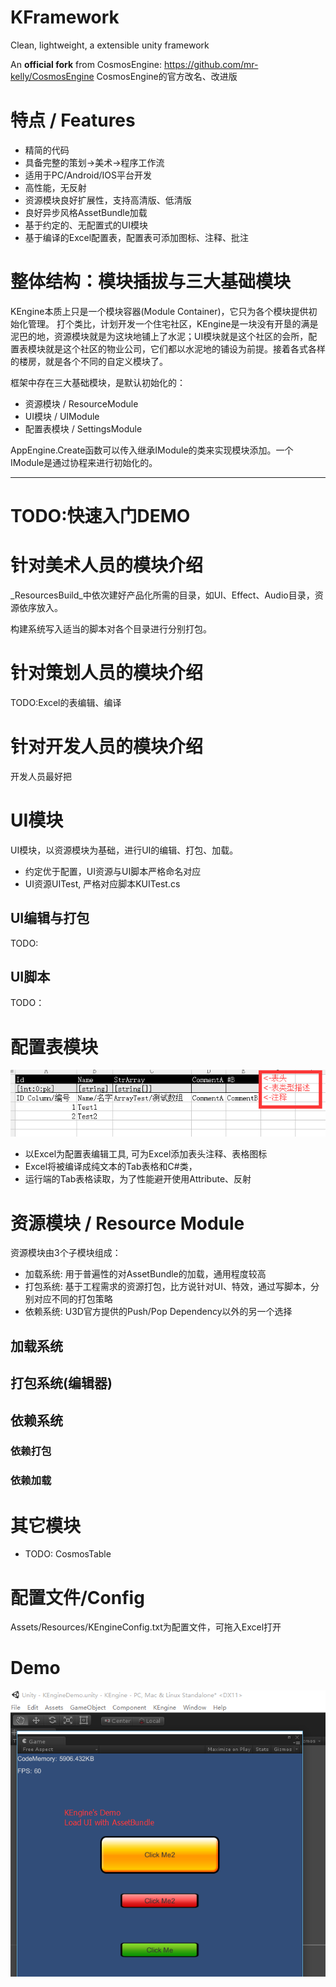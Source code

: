 # KFramework

Clean, lightweight, a extensible unity framework

An **official fork** from CosmosEngine: https://github.com/mr-kelly/CosmosEngine
CosmosEngine的官方改名、改进版

# 特点 / Features

* 精简的代码
* 具备完整的策划->美术->程序工作流
* 适用于PC/Android/IOS平台开发
* 高性能，无反射
* 资源模块良好扩展性，支持高清版、低清版
* 良好异步风格AssetBundle加载
* 基于约定的、无配置式的UI模块
* 基于编译的Excel配置表，配置表可添加图标、注释、批注


# 整体结构：模块插拔与三大基础模块

KEngine本质上只是一个模块容器(Module Container)，它只为各个模块提供初始化管理。
打个类比，计划开发一个住宅社区，KEngine是一块没有开垦的满是泥巴的地，资源模块就是为这块地铺上了水泥；UI模块就是这个社区的会所，配置表模块就是这个社区的物业公司，它们都以水泥地的铺设为前提。接着各式各样的楼房，就是各个不同的自定义模块了。

框架中存在三大基础模块，是默认初始化的：

* 资源模块 / ResourceModule
* UI模块 / UIModule
* 配置表模块 / SettingsModule

AppEngine.Create函数可以传入继承IModule的类来实现模块添加。一个IModule是通过协程来进行初始化的。

-----------------------
# TODO:快速入门DEMO


# 针对美术人员的模块介绍

_ResourcesBuild_中依次建好产品化所需的目录，如UI、Effect、Audio目录，资源依序放入。

构建系统写入适当的脚本对各个目录进行分别打包。

# 针对策划人员的模块介绍

TODO:Excel的表编辑、编译

# 针对开发人员的模块介绍

开发人员最好把

# UI模块

UI模块，以资源模块为基础，进行UI的编辑、打包、加载。

* 约定优于配置，UI资源与UI脚本严格命名对应
* UI资源UITest, 严格对应脚本KUITest.cs

## UI编辑与打包
TODO:

## UI脚本
TODO：

# 配置表模块

![ExcelEdit](Docs/ExcelEdit.png)

* 以Excel为配置表编辑工具, 可为Excel添加表头注释、表格图标
* Excel将被编译成纯文本的Tab表格和C#类，
* 运行端的Tab表格读取，为了性能避开使用Attribute、反射

# 资源模块 / Resource Module

资源模块由3个子模块组成：

* 加载系统: 用于普遍性的对AssetBundle的加载，通用程度较高
* 打包系统: 基于工程需求的资源打包，比方说针对UI、特效，通过写脚本，分别对应不同的打包策略
* 依赖系统: U3D官方提供的Push/Pop Dependency以外的另一个选择

## 加载系统

## 打包系统(编辑器)

## 依赖系统

### 依赖打包

### 依赖加载

# 其它模块

* TODO: CosmosTable


# 配置文件/Config

Assets/Resources/KEngineConfig.txt为配置文件，可拖入Excel打开

# Demo
![KEngineDemo](Docs/KEngineDemo.png)